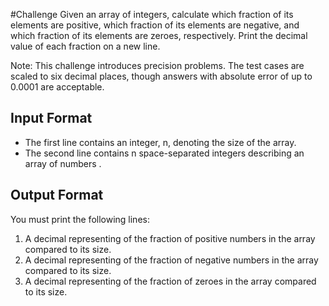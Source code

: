 #Challenge
Given an array of integers, calculate which fraction of its elements are positive, which fraction of its elements are negative, and which fraction of its elements are zeroes, respectively. Print the decimal value of each fraction on a new line.

Note: This challenge introduces precision problems. The test cases are scaled to six decimal places, though answers with absolute error of up to 0.0001  are acceptable.

## Input Format

* The first line contains an integer, n, denoting the size of the array.
* The second line contains n space-separated integers describing an array of numbers .

## Output Format

You must print the following lines:

1. A decimal representing of the fraction of positive numbers in the array compared to its size.
2. A decimal representing of the fraction of negative numbers in the array compared to its size.
3. A decimal representing of the fraction of zeroes in the array compared to its size.